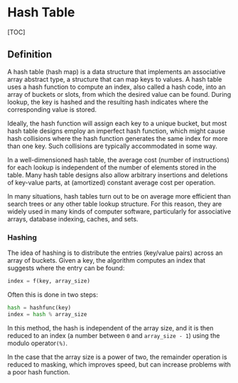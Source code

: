# Hash Table

[TOC]

## Definition

A hash table (hash map) is a data structure that implements an associative array abstract type, a structure that can map keys to values. A hash table uses a hash function to compute an index, also called a hash code, into an array of buckets or slots, from which the desired value can be found. During lookup, the key is hashed and the resulting hash indicates where the corresponding value is stored.

Ideally, the hash function will assign each key to a unique bucket, but most hash table designs employ an imperfect hash function, which might cause hash collisions where the hash function generates the same index for more than one key. Such collisions are typically accommodated in some way.

In a well-dimensioned hash table, the average cost (number of instructions) for each lookup is independent of the number of elements stored in the table. Many hash table designs also allow arbitrary insertions and deletions of key-value parts, at (amortized) constant average cost per operation.

In many situations, hash tables turn out to be on average more efficient than search trees or any other table lookup structure. For this reason, they are widely used in many kinds of computer software, particularly for associative arrays, database indexing, caches, and sets.

### Hashing

The idea of hashing is to distribute the entries (key/value pairs) across an array of buckets. Given a key, the algorithm computes an index that suggests where the entry can be found:

```python
index = f(key, array_size)
```

Often this is done in two steps:

```python
hash = hashfunc(key)
index = hash % array_size
```

In this method, the hash is independent of the array size, and it is then reduced to an index (a number between `0` and `array_size - 1`) using the modulo operator`(%)`.

In the case that the array size is a power of two, the remainder operation is reduced to masking, which improves speed, but can increase problems with a poor hash function.

